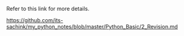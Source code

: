Refer to this link for more details.

https://github.com/its-sachink/my_python_notes/blob/master/Python_Basic/2_Revision.md
